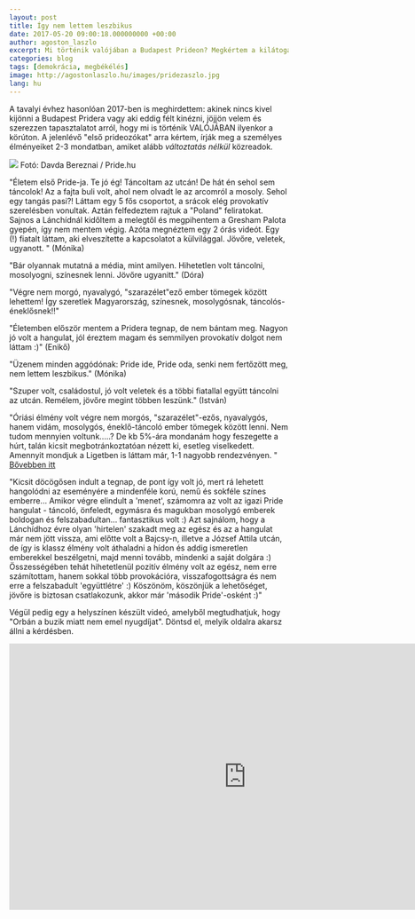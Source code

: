 ```yaml
---
layout: post
title: Így nem lettem leszbikus
date: 2017-05-20 09:00:18.000000000 +00:00
author: agoston_laszlo
excerpt: Mi történik valójában a Budapest Prideon? Megkértem a kilátogatókat, írják meg a saját tapasztalataikat két mondatban!
categories: blog
tags: [demokrácia, megbékélés]
image: http://agostonlaszlo.hu/images/pridezaszlo.jpg
lang: hu
---
```

A tavalyi évhez hasonlóan 2017-ben is meghirdettem: akinek nincs kivel kijönni a Budapest Pridera vagy aki eddig félt kinézni, jöjjön velem és szerezzen tapasztalatot arról, hogy mi is történik VALÓJÁBAN ilyenkor a körúton. A jelenlévő "első prideozókat" arra kértem, írják meg a személyes élményeiket 2-3 mondatban, amiket alább *változtatás nélkül* közreadok.

![](http://agostonlaszlo.hu/images/pridezaszlo.jpg)
Fotó: Davda Bereznai / Pride.hu

"Életem első Pride-ja. Te jó ég! Táncoltam az utcán! De hát én sehol sem táncolok! Az a fajta buli volt, ahol nem olvadt le az arcomról a mosoly. Sehol egy tangás pasi?! Láttam egy 5 fős csoportot, a srácok elég provokatív szerelésben vonultak. Aztán felfedeztem rajtuk a "Poland" feliratokat. Sajnos a Lánchídnál kidőltem a melegtől és megpihentem a Gresham Palota gyepén, így nem mentem végig. Azóta megnéztem egy 2 órás videót. Egy (!) fiatalt láttam, aki elveszítette a kapcsolatot a külvilággal. Jövőre, veletek, ugyanott. " (Mónika)

"Bár olyannak mutatná a média, mint amilyen. Hihetetlen volt táncolni, mosolyogni, színesnek lenni. Jövőre ugyanitt." (Dóra)

"Végre nem morgó, nyavalygó, "szarazélet"ező ember tömegek között lehettem! Így szeretlek Magyarország, színesnek, mosolygósnak, táncolós-éneklősnek!!"

"Életemben először mentem a Pridera tegnap, de nem bántam meg. Nagyon jó volt a hangulat, jól éreztem magam és semmilyen provokatív dolgot nem láttam :)" (Enikő)

"Üzenem minden aggódónak: Pride ide, Pride oda, senki nem fertőzött meg, nem lettem leszbikus." (Mónika)

"Szuper volt, családostul, jó volt veletek és a többi fiatallal együtt táncolni az utcán. Remélem, jövőre megint többen leszünk." (István)

"Óriási élmény volt végre nem morgós, "szarazélet"-ezős, nyavalygós, hanem vidám, mosolygós, éneklő-táncoló ember tömegek között lenni. Nem tudom mennyien voltunk.....? De kb 5%-ára  mondanám hogy feszegette a húrt, talán kicsit megbotránkoztatóan nézett ki, esetleg viselkedett. Amennyit mondjuk  a Ligetben is láttam már, 1-1 nagyobb rendezvényen. " [Bővebben itt](http://pampkinella.blogspot.hu/2017/07/pridentitas-szabadsag-szivarvany.html)

"Kicsit döcögősen indult a tegnap, de pont így volt jó, mert rá lehetett hangolódni az eseményére a mindenféle korú, nemű és sokféle színes emberre...
Amikor végre elindult a 'menet', számomra az volt az igazi Pride hangulat - táncoló, önfeledt, egymásra és magukban mosolygó emberek boldogan és felszabadultan... fantasztikus volt :)
Azt sajnálom, hogy a Lánchídhoz évre olyan 'hirtelen' szakadt meg az egész és az a hangulat már nem jött vissza, ami előtte volt a Bajcsy-n, illetve a József Attila utcán, de így is klassz élmény volt áthaladni a hídon és addig ismeretlen emberekkel beszélgetni, majd menni tovább, mindenki a saját dolgára :)
Összességében tehát hihetetlenül pozitív élmény volt az egész, nem erre számítottam, hanem sokkal több provokációra, visszafogottságra és nem erre a felszabadult 'együttlétre' :)
Köszönöm, köszönjük a lehetőséget, jövőre is biztosan csatlakozunk, akkor már 'második Pride'-osként :)"

Végül pedig egy a helyszínen készült videó, amelyből megtudhatjuk, hogy "Orbán a buzik miatt nem emel nyugdíjat". Döntsd el, melyik oldalra akarsz állni a kérdésben.

<iframe width="853" height="480" src="https://www.youtube.com/embed/i7JnqgEe78g" frameborder="0" allowfullscreen></iframe>
